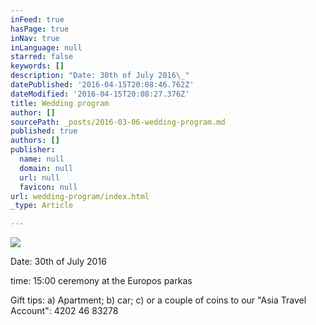 ```yaml
---
inFeed: true
hasPage: true
inNav: true
inLanguage: null
starred: false
keywords: []
description: "Date: 30th of July 2016\_"
datePublished: '2016-04-15T20:08:46.762Z'
dateModified: '2016-04-15T20:08:27.376Z'
title: Wedding program
author: []
sourcePath: _posts/2016-03-06-wedding-program.md
published: true
authors: []
publisher:
  name: null
  domain: null
  url: null
  favicon: null
url: wedding-program/index.html
_type: Article

---
```

![](https://the-grid-user-content.s3-us-west-2.amazonaws.com/56dfaa45-8545-40b3-bf5c-2b682d122b51.jpg)

Date: 30th of July 2016 

time: 15:00 ceremony at the Europos parkas

Gift tips: a) Apartment; b) car; c) or a couple of coins to our "Asia Travel Account": 4202 46 83278